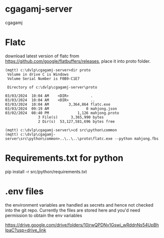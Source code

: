 # cgagamj-server
cgagamj

# Flatc 

download latest version of flatc from https://github.com/google/flatbuffers/releases, place it into proto folder.

```
(mqtt) c:\dvlp\cgagamj-server>dir proto
 Volume in drive C is Windows
 Volume Serial Number is F0B9-C1E7

 Directory of c:\dvlp\cgagamj-server\proto

03/03/2024  10:04 AM    <DIR>          .
03/03/2024  10:04 AM    <DIR>          ..
03/03/2024  10:04 AM         3,364,864 flatc.exe
03/03/2024  09:19 AM                 0 mahjong.json
03/02/2024  08:40 PM             1,126 mahjong.proto
               3 File(s)      3,365,990 bytes
               2 Dir(s)  53,127,581,696 bytes free
```

```
(mqtt) c:\dvlp\cgagamj-server\>cd src\python\common
(mqtt) c:\dvlp\cgagamj-server\src\python\common>..\..\..\proto\flatc.exe --python mahjong.fbs
```

# Requirements.txt for python 

pip install -r src/python/requirements.txt 


# .env files 

the environment variables are handled as secrets and hence not checked into the git repo.   Currently the files are stored here and you'd need permission to obtain the env variables 

https://drive.google.com/drive/folders/10jrwQPDNv1Gswi_wRddnNs54UpBhIpaC?usp=drive_link


